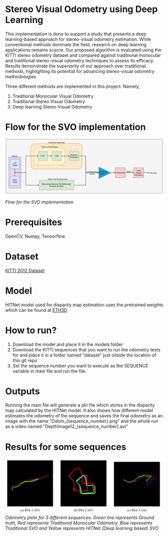 # Stereo Visual Odometry using Deep Learning

This implementation is done to support a study that presents a deep learning-based approach for stereo-visual odometry estimation. While conventional methods dominate the field, research on deep learning applications remains scarce. Our proposed algorithm is evaluated using the KITTI stereo odometry dataset and compared against traditional monocular and traditional stereo-visual odometry techniques to assess its efficacy. Results demonstrate the superiority of our approach over traditional methods, highlighting its potential for advancing stereo-visual odometry methodologies.

Three different methods are implemented in this project. Namely,
1. Traditional Monocular Visual Odometry
2. Traditional Stereo Visual Odometry
3. Deep learning Stereo Visual Odometry

# Flow for the SVO implementation

![Flow for the SVO implementation](https://github.com/HarishKMurali/StereoVO-using-DeepLearning/blob/main/doc/img/flow_chart.jpg)

*Flow for the SVO implementation*
# Prerequisites

OpenCV, Numpy, Tensorflow

# Dataset

[KITTI 2012 Dataset](https://www.cvlibs.net/datasets/kitti/eval_stereo_flow.php?benchmark=stereo)

# Model

HITNet model used for disparity map estimation uses the pretrained weights which can be found at [ETH3D](https://www.eth3d.net/)

# How to run?

1. Download the model and place it in the models folder
2. Download the KITTI sequences that you want to run the odometry tests for and place it in a folder named "dataset" just oitside the location of this git repo
3. Set the sequence number you want to execute as the SEQUENCE variable in main file and run the file. 

# Outputs

Running the main file will generate a pkl file which stores in the disparity map calculated by the HITNet model. It also shows how different model estimates the odometry of the sequence and saves the final odometry as an image with the name "Odom_{sequence_number}.png" and the whole run as a video named "DepthImage12_{sequence_number}.avi"


# Results for some sequences



![Sequence 3, 7, 10](https://github.com/HarishKMurali/StereoVO-using-DeepLearning/blob/main/doc/img/Odom_3_7_10.png)
*Odometry plots for 3 different sequences: Green line represents Ground truth, Red represents Traditional Monocular Odometry, Blue represents Traditional SVO and Yellow represents HITNet (Deep learning based) SVO*